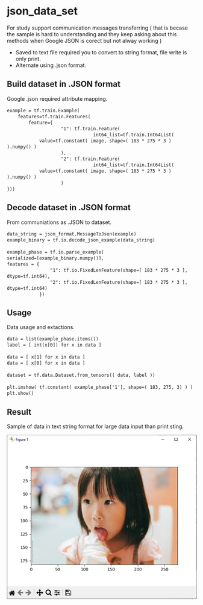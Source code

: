 # json_data_set
For study support communication messages transferring ( that is becase the sample is hard to understanding and they keep asking about this methods when Google JSON is corect but not alway working )

- Saved to text file required you to convert to string format, file write is only print.
- Alternate using .json format.

## Build dataset in .JSON format ##

Google .json required attribute mapping.

```
example = tf.train.Example(
    features=tf.train.Features(
        feature={
                    "1": tf.train.Feature(
                                int64_list=tf.train.Int64List(
            value=tf.constant( image, shape=( 183 * 275 * 3 ) ).numpy() )
					),
                    "2": tf.train.Feature(
                                int64_list=tf.train.Int64List(
            value=tf.constant( image, shape=( 183 * 275 * 3 ) ).numpy() )
					)		
}))
```

## Decode dataset in .JSON format ##

From communiations as .JSON to dataset.

```
data_string = json_format.MessageToJson(example)
example_binary = tf.io.decode_json_example(data_string)

example_phase = tf.io.parse_example(
serialized=[example_binary.numpy()],
features = { 	
                "1": tf.io.FixedLenFeature(shape=[ 183 * 275 * 3 ], dtype=tf.int64),
                "2": tf.io.FixedLenFeature(shape=[ 183 * 275 * 3 ], dtype=tf.int64)
            })
```
## Usage ##

Data usage and extactions.

```
data = list(example_phase.items())
label = [ int(x[0]) for x in data ]

data = [ x[1] for x in data ]
data = [ x[0] for x in data ]

dataset = tf.data.Dataset.from_tensors(( data, label ))

plt.imshow( tf.constant( example_phase['1'], shape=( 183, 275, 3) ) )
plt.show()
```

## Result ##

Sample of data in text string format for large data input than print sting.


![Alt text](https://github.com/jkaewprateep/json_data_set/blob/main/06.png "Title")
